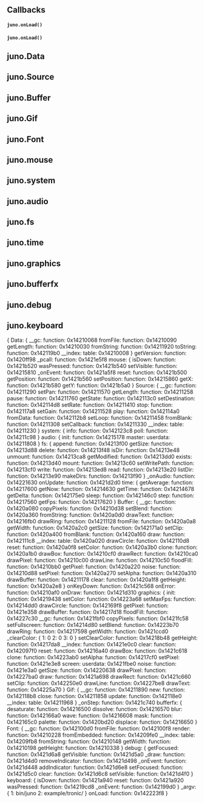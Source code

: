 ## Callbacks
#### `juno.onLoad()`
#### `juno.onLoad()`
## juno.Data
## juno.Source
## juno.Buffer
## juno.Gif
## juno.Font
## juno.mouse
## juno.system
## juno.audio
## juno.fs
## juno.time
## juno.graphics
## juno.bufferfx
## juno.debug
## juno.keyboard

{
   Data: {
      __gc: function: 0x14210068
      fromFile: function: 0x14210090
      getLength: function: 0x14210030
      fromString: function: 0x14211920
      toString: function: 0x142119b0
      __index: table: 0x14210008
   }
   getVersion: function: 0x1420ff98
   _pcall: function: 0x1421e5f8
   mouse: {
      isDown: function: 0x1421b520
      wasPressed: function: 0x1421b540
      setVisible: function: 0x14215810
      _onEvent: function: 0x1421a5f8
      reset: function: 0x1421b500
      getPosition: function: 0x1421b560
      setPosition: function: 0x14215860
      getX: function: 0x1421b580
      getY: function: 0x1421b5a0
   }
   Source: {
      __gc: function: 0x14211290
      setPan: function: 0x14211570
      getLength: function: 0x14211258
      pause: function: 0x14211760
      getState: function: 0x142113c0
      setDestination: function: 0x142114d8
      setRate: function: 0x14211410
      stop: function: 0x142117a8
      setGain: function: 0x14211528
      play: function: 0x142114a0
      fromData: function: 0x142112b8
      setLoop: function: 0x14211458
      fromBlank: function: 0x14211308
      setCallback: function: 0x14211330
      __index: table: 0x14211230
   }
   system: {
      info: function: 0x142123c8
      poll: function: 0x14211c98
   }
   audio: {
      init: function: 0x14215178
      master: userdata: 0x14211808
   }
   fs: {
      append: function: 0x14213f00
      getSize: function: 0x14213d88
      delete: function: 0x14213f48
      isDir: function: 0x14213e48
      unmount: function: 0x14213ca8
      getModified: function: 0x14213dd0
      exists: function: 0x14213d40
      mount: function: 0x14213c60
      setWritePath: function: 0x14213cf0
      write: function: 0x14213ed8
      read: function: 0x14213e20
      listDir: function: 0x14213e90
      makeDirs: function: 0x14213f90
   }
   _onAudio: function: 0x14221630
   onUpdate: function: 0x1421d2d0
   time: {
      getAverage: function: 0x14217600
      getNow: function: 0x14214630
      getTime: function: 0x14214678
      getDelta: function: 0x142175e0
      sleep: function: 0x142146c0
      step: function: 0x14217560
      getFps: function: 0x14217620
   }
   Buffer: {
      __gc: function: 0x1420a080
      copyPixels: function: 0x14210d38
      setBlend: function: 0x1420a360
      fromString: function: 0x1420a0d0
      drawText: function: 0x14216fb0
      drawRing: function: 0x14211128
      fromFile: function: 0x1420a0a8
      getWidth: function: 0x1420a2c0
      getSize: function: 0x142171a0
      setClip: function: 0x1420a400
      fromBlank: function: 0x1420a160
      draw: function: 0x142111c8
      __index: table: 0x1420a020
      drawCircle: function: 0x142110d8
      reset: function: 0x1420a0f8
      setColor: function: 0x1420a3b0
      clone: function: 0x1420a1b0
      drawBox: function: 0x14210cf0
      drawRect: function: 0x14210ca0
      drawPixel: function: 0x14210c00
      drawLine: function: 0x14210c50
      floodFill: function: 0x14210bb0
      getPixel: function: 0x1420a220
      noise: function: 0x14210d88
      setPixel: function: 0x1420a270
      setAlpha: function: 0x1420a310
      drawBuffer: function: 0x14211178
      clear: function: 0x1420a1f8
      getHeight: function: 0x1420a2e8
   }
   onKeyDown: function: 0x1421c568
   onError: function: 0x14210af0
   onDraw: function: 0x1421d310
   graphics: {
      init: function: 0x14219438
      setColor: function: 0x14223a68
      setMaxFps: function: 0x14214dd0
      drawCircle: function: 0x142169f8
      getPixel: function: 0x1421e358
      drawBuffer: function: 0x14217d18
      floodFill: function: 0x14227c30
      __gc: function: 0x1421fbf0
      copyPixels: function: 0x1421fc58
      setFullscreen: function: 0x14214d80
      setBlend: function: 0x14223b70
      drawRing: function: 0x14217598
      getWidth: function: 0x1421ccd0
      _clearColor: {
         1: 0
         2: 0
         3: 0
      }
      setClearColor: function: 0x14218b48
      getHeight: function: 0x14217da8
      __index: function: 0x1421e0c0
      clear: function: 0x142097f0
      reset: function: 0x14216a40
      drawBox: function: 0x1421c618
      clone: function: 0x14223ab0
      setAlpha: function: 0x14217cf0
      setPixel: function: 0x1421e3e8
      screen: userdata: 0x1421fbe0
      noise: function: 0x1421e3a0
      getSize: function: 0x14220638
      drawPixel: function: 0x14227ba0
      draw: function: 0x1421a698
      drawRect: function: 0x1421c660
      setClip: function: 0x142250e0
      drawLine: function: 0x14227be8
      drawText: function: 0x14225a70
   }
   Gif: {
      __gc: function: 0x14211890
      new: function: 0x142118b8
      close: function: 0x14211858
      update: function: 0x142118e0
      __index: table: 0x14211968
   }
   _onStep: function: 0x1421c740
   bufferfx: {
      desaturate: function: 0x14216500
      dissolve: function: 0x14216570
      blur: function: 0x142166a0
      wave: function: 0x14216608
      mask: function: 0x142165c0
      palette: function: 0x1420bd20
      displace: function: 0x14216650
   }
   Font: {
      __gc: function: 0x142100d0
      fromFile: function: 0x142100f8
      render: function: 0x14210228
      fromEmbedded: function: 0x14209fe0
      __index: table: 0x14209fb8
      fromString: function: 0x14210148
      getWidth: function: 0x14210198
      getHeight: function: 0x14210338
   }
   debug: {
      getFocused: function: 0x1421d6a8
      getVisible: function: 0x1421d5a0
      _draw: function: 0x1421d4d0
      removeIndicator: function: 0x1421d498
      _onEvent: function: 0x1421d448
      addIndicator: function: 0x1421d6e8
      setFocused: function: 0x1421d5c0
      clear: function: 0x1421d6c8
      setVisible: function: 0x1421d4f0
   }
   keyboard: {
      isDown: function: 0x1421a940
      reset: function: 0x1421a920
      wasPressed: function: 0x14219cd8
      _onEvent: function: 0x142199d0
   }
   _argv: {
      1: bin/juno
      2: example/tronic/
   }
   onLoad: function: 0x142223f8
}
